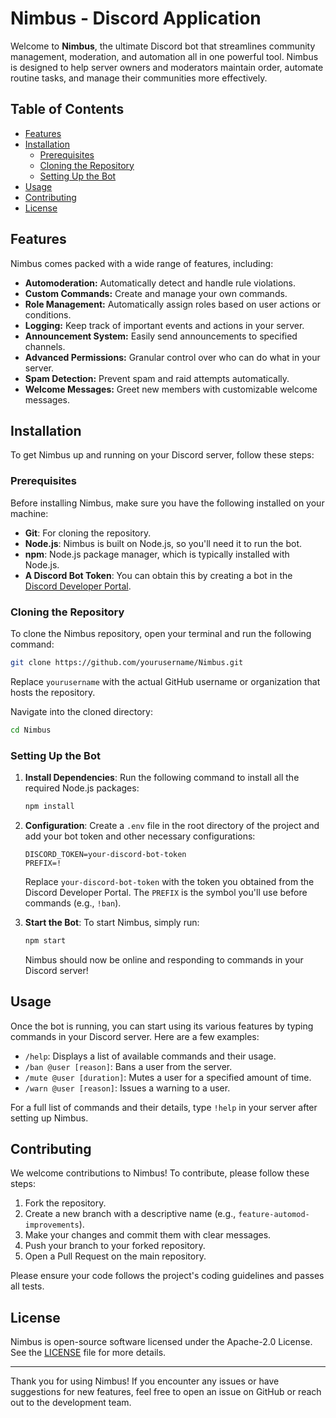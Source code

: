 # Nimbus - Discord Application

Welcome to **Nimbus**, the ultimate Discord bot that streamlines community management, moderation, and automation all in one powerful tool. Nimbus is designed to help server owners and moderators maintain order, automate routine tasks, and manage their communities more effectively.

## Table of Contents

- [Features](#features)
- [Installation](#installation)
  - [Prerequisites](#prerequisites)
  - [Cloning the Repository](#cloning-the-repository)
  - [Setting Up the Bot](#setting-up-the-bot)
- [Usage](#usage)
- [Contributing](#contributing)
- [License](#license)

## Features

Nimbus comes packed with a wide range of features, including:

- **Automoderation:** Automatically detect and handle rule violations.
- **Custom Commands:** Create and manage your own commands.
- **Role Management:** Automatically assign roles based on user actions or conditions.
- **Logging:** Keep track of important events and actions in your server.
- **Announcement System:** Easily send announcements to specified channels.
- **Advanced Permissions:** Granular control over who can do what in your server.
- **Spam Detection:** Prevent spam and raid attempts automatically.
- **Welcome Messages:** Greet new members with customizable welcome messages.

## Installation

To get Nimbus up and running on your Discord server, follow these steps:

### Prerequisites

Before installing Nimbus, make sure you have the following installed on your machine:

- **Git**: For cloning the repository.
- **Node.js**: Nimbus is built on Node.js, so you'll need it to run the bot.
- **npm**: Node.js package manager, which is typically installed with Node.js.
- **A Discord Bot Token**: You can obtain this by creating a bot in the [Discord Developer Portal](https://discord.com/developers/applications).

### Cloning the Repository

To clone the Nimbus repository, open your terminal and run the following command:

```bash
git clone https://github.com/yourusername/Nimbus.git
```

Replace `yourusername` with the actual GitHub username or organization that hosts the repository.

Navigate into the cloned directory:

```bash
cd Nimbus
```

### Setting Up the Bot

1. **Install Dependencies**: Run the following command to install all the required Node.js packages:

   ```bash
   npm install
   ```

2. **Configuration**: Create a `.env` file in the root directory of the project and add your bot token and other necessary configurations:

   ```plaintext
   DISCORD_TOKEN=your-discord-bot-token
   PREFIX=!
   ```

   Replace `your-discord-bot-token` with the token you obtained from the Discord Developer Portal. The `PREFIX` is the symbol you'll use before commands (e.g., `!ban`).

3. **Start the Bot**: To start Nimbus, simply run:

   ```bash
   npm start
   ```

   Nimbus should now be online and responding to commands in your Discord server!

## Usage

Once the bot is running, you can start using its various features by typing commands in your Discord server. Here are a few examples:

- `/help`: Displays a list of available commands and their usage.
- `/ban @user [reason]`: Bans a user from the server.
- `/mute @user [duration]`: Mutes a user for a specified amount of time.
- `/warn @user [reason]`: Issues a warning to a user.

For a full list of commands and their details, type `!help` in your server after setting up Nimbus.

## Contributing

We welcome contributions to Nimbus! To contribute, please follow these steps:

1. Fork the repository.
2. Create a new branch with a descriptive name (e.g., `feature-automod-improvements`).
3. Make your changes and commit them with clear messages.
4. Push your branch to your forked repository.
5. Open a Pull Request on the main repository.

Please ensure your code follows the project's coding guidelines and passes all tests.

## License

Nimbus is open-source software licensed under the Apache-2.0 License. See the [LICENSE](LICENSE) file for more details.

---

Thank you for using Nimbus! If you encounter any issues or have suggestions for new features, feel free to open an issue on GitHub or reach out to the development team.
